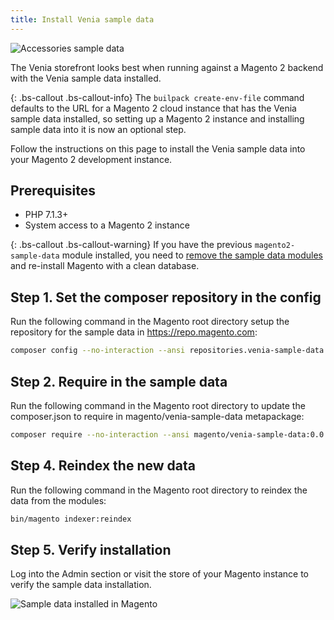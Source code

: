 ```yaml
---
title: Install Venia sample data
---
```


![Accessories sample data](images/accessories-sample-data.png)

The Venia storefront looks best when running against a Magento 2 backend with the Venia sample data installed.

{: .bs-callout .bs-callout-info}
The `builpack create-env-file` command defaults to the URL for a Magento 2 cloud instance that has the Venia sample data installed, so
setting up a Magento 2 instance and installing sample data into it is now an optional step.

Follow the instructions on this page to install the Venia sample data into your Magento 2 development instance.

## Prerequisites

* PHP 7.1.3+
* System access to a Magento 2 instance

{: .bs-callout .bs-callout-warning}
If you have the previous `magento2-sample-data` module installed, you need to [remove the sample data modules][] and re-install Magento with a clean database.

## Step 1. Set the composer repository in the config

Run the following command in the Magento root directory setup the repository for the sample data in https://repo.magento.com:

```sh
composer config --no-interaction --ansi repositories.venia-sample-data composer https://repo.magento.com
```

## Step 2. Require in the sample data

Run the following command in the Magento root directory to update the composer.json to require in magento/venia-sample-data metapackage:

```sh
composer require --no-interaction --ansi magento/venia-sample-data:0.0.1
```

## Step 4. Reindex the new data

Run the following command in the Magento root directory to reindex the data from the modules:

```sh
bin/magento indexer:reindex
```

## Step 5. Verify installation

Log into the Admin section or visit the store of your Magento instance to verify the sample data installation.

![Sample data installed in Magento](images/sample-data-installed.png)

[remove the sample data modules]: https://devdocs.magento.com/guides/v2.3/install-gde/install/cli/install-cli-sample-data-other.html#inst-sample-remove
[PWA Studio]: https://github.com/magento/pwa-studio
